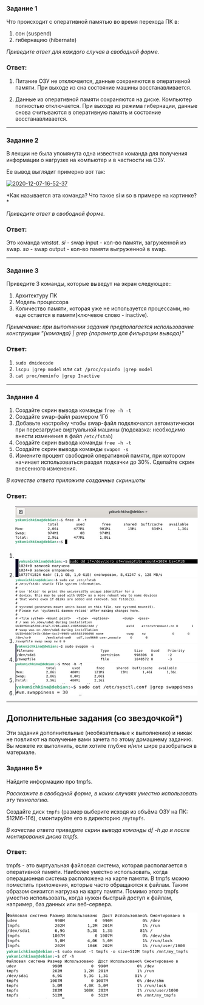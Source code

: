### Задание 1

Что происходит с оперативной памятью во время перехода ПК в:
1) сон (suspend)
2) гибернацию (hibernate)

*Приведите ответ для каждого случая в свободной форме.*

### Ответ:

1) Питание ОЗУ не отключается, данные сохраняются в оперативной памяти. При выходе из сна состояние машины восстанавливается.

2) Данные из оперативной памяти сохраняются на диске. Компьютер полностью отключается. При выходе из режима гибернации, данные снова считываются в оперативную память и состояние восстанавливается.

---

### Задание 2

В лекции не была упомянута одна известная команда для получения информации о нагрузке на компьютер и в частности  на ОЗУ.

Ее вывод выглядит примерно вот так:

<a href="https://imgbb.com/"><img src="https://i.ibb.co/7Q16Chb/2020-12-07-16-52-37.png" alt="2020-12-07-16-52-37" border="0"></a>

*Как называется эта команда? Что такое si и so  в примере на картинке? *

*Приведите ответ в свободной форме.*

### Ответ:

Это команда *vmstat*. *si* - swap input - кол-во памяти, загруженной из swap. *so* - swap output - кол-во памяти выгруженной в swap.

---

### Задание 3

Приведите 3 команды, которые выведут на экран следующее::

1) Архитектуру ПК
2) Модель процессора
3) Количество памяти, которая уже не используется процессами, но еще остается в памяти(ключевое слово - inactive).

*Примечание: при выполнении задания предполагается использование конструкции "{команда} | grep {параметр для фильрации вывода}"*

### Ответ:

1) `sudo dmidecode`
2) `lscpu |grep model` или `cat /proc/cpuinfo |grep model`
3) `cat proc/meminfo |grep Inactive`

---

### Задание 4

1) Создайте скрин вывода команды `free -h -t`
2) Создайте swap-файл размером 1Гб
3) Добавьте настройку чтобы swap-файл подключался автоматически при перезагрузке виртуальной машины (подсказка: необходимо внести изменения в файл `/etc/fstab`)
4) Создайте скрин вывода команды `free -h -t`
5) Создайте скрин вывода команды `swapon -s`
6) Измените процент свободной оперативной памяти, при котором начинает использоваться раздел подкачки до 30%. Сделайте скрин внесенного изменения.


*В качестве ответа приложите созданные скриншоты*

### Ответ:

1) ![Task1](/lesson6/task1.jpg "Задание 1")
2) ![Task2](/lesson6/task2.jpg "Задание 2")
3) ![Task3](/lesson6/task3.jpg "Задание 3")
4) ![Task4](/lesson6/task4.jpg "Задание 4")
5) ![Task5](/lesson6/task5.jpg "Задание 5")
6) ![Task6](/lesson6/task6.jpg "Задание 6")

---

## Дополнительные задания (со звездочкой*)
Эти задания дополнительные (необязательные к выполнению) и никак не повлияют на получение вами зачета по этому домашнему заданию. Вы можете их выполнить, если хотите глубже и/или шире разобраться в материале.


### Задание 5*

Найдите информацию про tmpfs.

*Расскажите в свободной форме, в каких случаях уместно использовать эту технологию.*

Создайте диск `tmpfs` (размер выберите исходя из объёма ОЗУ на ПК: 512Мб-1Гб), смонтируйте его в директорию `/mytmpfs`.

*В качестве ответа приведите скрин вывода команды df -h до и после монтирования диска tmpfs.*
    
### Ответ:

tmpfs - это виртуальная файловая система, которая располагается в оперативной памяти. Наиболее уместно использовать, когда операционная система расположена на карте памяти. В tmpfs можно поместить приложения, которые часто обращаются к файлам. Таким образом снизится нагрузка на карту памяти.
Помимо этого tmpfs уместно использовать, когда нужен быстрый доступ к файлам, например, баз данных или веб-сервера.

![Task7](/lesson6/task7.jpg "Задание 7")
![Task8](/lesson6/task8.jpg "Задание 8")
